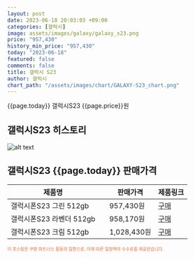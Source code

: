 ```yaml
---
layout: post
date: 2023-06-18 20:03:03 +09:00
categories: [갤럭시]
image: assets/images/galaxy/galaxy_s23.png
price: "957,430"
history_min_price: "957,430"
today: "2023-06-18"
featured: false
comments: false
title: 갤럭시 S23
author: 갤럭시
chart_path: "/assets/images/chart/GALAXY-S23_chart.png"
---
```


{{page.today}} 갤럭시S23 {{page.price}}원

## 갤럭시S23 히스토리
![alt text]({{page.chart_path}} "갤럭시S23 히스토리")

## 갤럭시S23 {{page.today}} 판매가격
<main>
<table id="rwd-table-large">
  <thead>
    <tr>
      <th>제품명</th>
      <th></th>
      <th>판매가격</th>
      <th>제품링크</th>
    </tr>
  </thead>
  <tbody><tr>
        <td>갤럭시폰S23 그린 512gb</td>
        <td></td>
        <td>957,430원</td>
        <td><a href='https://link.coupang.com/a/SHBUf' target='_blank'>구매</a></td>
        </tr><tr>
        <td>갤럭시폰S23 라벤더 512gb</td>
        <td></td>
        <td>958,170원</td>
        <td><a href='https://link.coupang.com/a/SHBYQ' target='_blank'>구매</a></td>
        </tr><tr>
        <td>갤럭시폰S23 크림 512gb</td>
        <td></td>
        <td>1,028,430원</td>
        <td><a href='https://link.coupang.com/a/SHB1G' target='_blank'>구매</a></td>
        </tr></tbody>
</table>

</main>
<div style="color:#e56a2c;font-size: 0.7em;" >
이 포스팅은 쿠팡 파트너스 활동의 일환으로, 이에 따른 일정액의 수수료를 제공받습니다.
</div>
